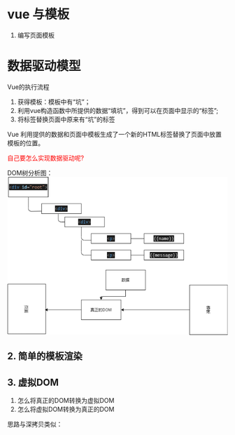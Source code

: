 # vue 与模板
 1. 编写页面模板

 # 数据驱动模型
 Vue的执行流程

 1. 获得模板：模板中有“坑”；
 2. 利用vue构造函数中所提供的数据“填坑”，得到可以在页面中显示的“标签”;
 3. 将标签替换页面中原来有“坑”的标签

 Vue 利用提供的数据和页面中模板生成了一个新的HTML标签替换了页面中放置模板的位置。

 <font color="red">自己要怎么实现数据驱动呢?</font>
   

   DOM树分析图：
   <img src="./images/简单数据驱动模板分析图.png">

   ## 2. 简单的模板渲染

   ## 3. 虚拟DOM

   1. 怎么将真正的DOM转换为虚拟DOM
   2. 怎么将虚拟DOM转换为真正的DOM

   思路与深拷贝类似：